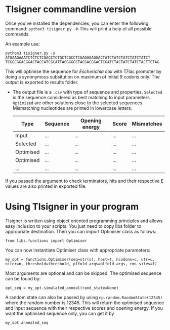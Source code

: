 
# TIsigner commandline version
Once you've installed the dependencies, you can enter the following command:
```python3 tisigner.py -h```
This will print a help of all possible commands. 

An example use:

```python3 tisigner.py -s ATGAAGAAATCTCTCTCGACCTCTGCTCGCCTCGAGGGAGGACTATCTATCTATCTATCTATCT```
```TCGGCGGACGGACTACCATCGCATTACGGGGCTACGACGGACTCGATCTACTATCTATCTACTTCTAG```

This will optimise the sequence for *Escherichia coli* with T7lac promoter by doing a synonymous subsitution on maximum of initial 9 codons only. The output is exported to results folder.


 - The output file is a ```.csv``` with type of sequence and properties. ```Selected``` is the sequence considered as best matching to input parameters. ```Optimised``` are other solutions close to the selected sequences. Mismatching nucleotides are printed in lowercase letters.
 
    | Type | Sequence | Opening energy | Score | Mismatches|
    | ------ | ------ | ------ | ------ | ------ |
    | Input | ... | ... | ... | ... |
    | Selected | ... | ... | ... | ... |
    | Optimised | ... | ... | ... | ... |
    | Optimised | ... | ... | ... | ... |
    | ... | ... | ... | ... | ... |
    
If you passed the argument to check terminators, hits and their respective E values are also printed in exported file. 
    
# Using TIsigner in your program
TIsigner is written using object oriented programming principles and allows easy inclusion to your scripts. You just need to copy libs folder to appropriate destination. Then you can import Optimiser class as follows:

```from libs.functions import Optimiser```

You can now instantiate Optimiser class with appropriate parameters:

```my_opt = functions.Optimiser(seq=str(s), host=t, ncodons=c, utr=u, niter=n, threshold=threshold, plfold_args=plfold_args, rms_sites=f)```

Most arguments are optional and can be skipped. The optimised sequence can be found by:

```opt_seq = my_opt.simulated_anneal(rand_state=None)```

A random state can also be passed by using ```np.random.RandomState(12345)``` where the random number is 12345. This will return the optimised sequence and input sequence with their respective scores and opening energy. If you want the optimised sequence only, you can get it by 

```my_opt.annealed_seq```
